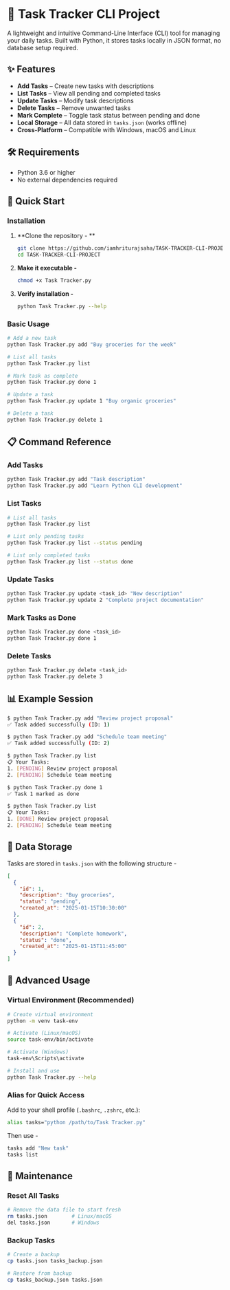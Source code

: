 # 📝 Task Tracker CLI Project

A lightweight and intuitive Command-Line Interface (CLI) tool for managing your daily tasks. Built with Python, it stores tasks locally in JSON format, no database setup required.

## ✨ Features

- **Add Tasks** – Create new tasks with descriptions
- **List Tasks** – View all pending and completed tasks
- **Update Tasks** – Modify task descriptions
- **Delete Tasks** – Remove unwanted tasks
- **Mark Complete** – Toggle task status between pending and done
- **Local Storage** – All data stored in `tasks.json` (works offline)
- **Cross-Platform** – Compatible with Windows, macOS and Linux

## 🛠️ Requirements

- Python 3.6 or higher
- No external dependencies required

## 🚀 Quick Start

### Installation

1. **Clone the repository - **
   ```bash
   git clone https://github.com/iamhriturajsaha/TASK-TRACKER-CLI-PROJECT
   cd TASK-TRACKER-CLI-PROJECT
   ```

2. **Make it executable -**
   ```bash
   chmod +x Task Tracker.py
   ```

3. **Verify installation -**
   ```bash
   python Task Tracker.py --help
   ```

### Basic Usage

```bash
# Add a new task
python Task Tracker.py add "Buy groceries for the week"

# List all tasks
python Task Tracker.py list

# Mark task as complete
python Task Tracker.py done 1

# Update a task
python Task Tracker.py update 1 "Buy organic groceries"

# Delete a task
python Task Tracker.py delete 1
```

## 📋 Command Reference

### Add Tasks
```bash
python Task Tracker.py add "Task description"
python Task Tracker.py add "Learn Python CLI development"
```

### List Tasks
```bash
# List all tasks
python Task Tracker.py list

# List only pending tasks
python Task Tracker.py list --status pending

# List only completed tasks
python Task Tracker.py list --status done
```

### Update Tasks
```bash
python Task Tracker.py update <task_id> "New description"
python Task Tracker.py update 2 "Complete project documentation"
```

### Mark Tasks as Done
```bash
python Task Tracker.py done <task_id>
python Task Tracker.py done 1
```

### Delete Tasks
```bash
python Task Tracker.py delete <task_id>
python Task Tracker.py delete 3
```

## 📊 Example Session

```bash
$ python Task Tracker.py add "Review project proposal"
✅ Task added successfully (ID: 1)

$ python Task Tracker.py add "Schedule team meeting"
✅ Task added successfully (ID: 2)

$ python Task Tracker.py list
📋 Your Tasks:
1. [PENDING] Review project proposal
2. [PENDING] Schedule team meeting

$ python Task Tracker.py done 1
✅ Task 1 marked as done

$ python Task Tracker.py list
📋 Your Tasks:
1. [DONE] Review project proposal
2. [PENDING] Schedule team meeting
```

## 💾 Data Storage

Tasks are stored in `tasks.json` with the following structure -

```json
[
  {
    "id": 1,
    "description": "Buy groceries",
    "status": "pending",
    "created_at": "2025-01-15T10:30:00"
  },
  {
    "id": 2,
    "description": "Complete homework",
    "status": "done",
    "created_at": "2025-01-15T11:45:00"
  }
]
```

## 🔧 Advanced Usage

### Virtual Environment (Recommended)
```bash
# Create virtual environment
python -m venv task-env

# Activate (Linux/macOS)
source task-env/bin/activate

# Activate (Windows)
task-env\Scripts\activate

# Install and use
python Task Tracker.py --help
```

### Alias for Quick Access
Add to your shell profile (`.bashrc`, `.zshrc`, etc.):
```bash
alias tasks="python /path/to/Task Tracker.py"
```

Then use -
```bash
tasks add "New task"
tasks list
```

## 🧹 Maintenance

### Reset All Tasks
```bash
# Remove the data file to start fresh
rm tasks.json        # Linux/macOS
del tasks.json       # Windows
```

### Backup Tasks
```bash
# Create a backup
cp tasks.json tasks_backup.json

# Restore from backup
cp tasks_backup.json tasks.json
```





